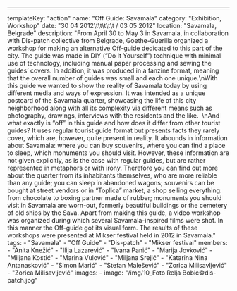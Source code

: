 ---
  templateKey: "action"
  name: "Off Guide: Savamala"
  category: "Exhibition, Workshop"
  date: "30 04 2012\t\t\t\t\t / 03 05 2012"
  location: "Savamala, Belgrade"
  description: "From April 30 to May 3 in Savamala, in collaboration with Dis-patch collective from Belgrade, Goethe-Guerilla organized a workshop for making an alternative Off-guide dedicated to this part of the city. The guide was made in DIY (“Do It Yourselfˮ) technique with minimal use of technology, including manual paper processing and sewing the guides’ covers. In addition, it was produced in a fanzine format, meaning that the overall number of guides was small and each one unique.\nWith this guide we wanted to show the reality of Savamala today by using different media and ways of expression. It was intended as a unique postcard of the Savamala quarter, showcasing the life of this city neighborhood along with all its complexity via different means such as photography, drawings, interviews with the residents and the like.  \nAnd what exactly is “offˮ in this guide and how does it differ from other tourist guides? It uses regular tourist guide format but presents facts they rarely cover, which are, however, quite present in reality. It abounds in information about Savamala: where you can buy souvenirs, where you can find a place to sleep, which monuments you should visit. However, these information are not given explicitly, as is the case with regular guides, but are rather represented in metaphors or with irony. Therefore you can find out more about the quarter from its inhabitants themselves, who are more reliable than any guide; you can sleep in abandoned wagons; souvenirs can be bought at street vendors or in “Toplicaˮ market, a shop selling everything: from chocolate to boxing partner made of rubber; monuments you should visit in Savamala are worn-out, formerly beautiful buildings or the cemetery of old ships by the Sava. Apart from making this guide, a video workshop was organized during which several Savamala-inspired films were shot. In this manner the Off-guide got its visual form. The results of these workshops were presented at Mikser festival held in 2012 in Savamala."
  tags:
    - "Savamala"
    - "Off Guide"
    - "Dis-patch"
    - "Mikser festival"
  members:
    - "Anita Knežić"
    - "Ilija Lazarević"
    - "Ivana Panić"
    - "Marija Jovković"
    - "Miljana Kostić"
    - "Marina Vulović"
    - "Miljana Srejić"
    - "Katarina Nina Antanasković"
    - "Simon Marić"
    - "Stefan Malešević"
    - "Zorica Milisavljević"
    - "Zorica Milisavljević"
  images:
    -
      image: "/img/10_Foto Relja Bobic©dis-patch.jpg"
